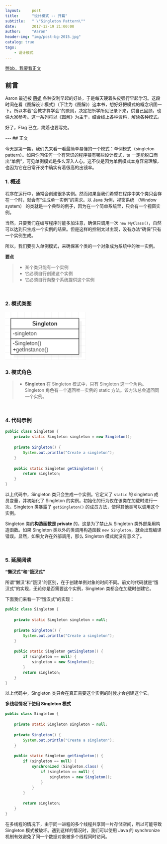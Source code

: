 ```yaml
---
layout:     post
title:      "设计模式 -- 开篇"
subtitle:   " \"Singleton Pattern\""
date:       2017-12-19 21:00:00
author:     "Aaron"
header-img: "img/post-bg-2015.jpg"
catalog: true
tags:
    - 设计模式
---
```



[憋bb，我要看正文](#build)

## 前言

Aaron 最近被 [萌姐](https://weibo.com/zhangmenggyl) 各种安利早起的好处，于是每天硬着头皮强行早起学习。这段时间在看《图解设计模式》（下注为《图解》）这本书，想好好把模式的概念巩固一下。所以本着“会教才算学会”的原则，决定把所学所见记录下来，供自己回顾，也供大家参考。这一系列将以《图解》为主干，结合线上各种资料，解读各种模式。

好了，Flag 已立，跪着也要写完。
<br/>

<p id = "build"></p>
---
## 正文

今天是第一期，我们先来看一看最简单易懂的一个模式：单例模式（singleton pattern）。如果你问任何一个有常识的程序猿有哪些设计模式，ta 一定能脱口而出“单例”，可见单例模式是多么深入人心。这不仅是因为单例模式本身容易理解，也因为它在日常开发中确实有着很高的出镜率。

### 1. 概述
程序在运行中，通常会创建很多实例。然而如果当我们希望在程序中某个类只会存在一个时，就会有“生成单一实例”的需求。以 Java 为例，视窗系统 （Window system） 的类就是一个典型的例子，因为在一个简单系统里，只会有一个视窗实例。

当然，只要我们在编写程序时能多加注意，确保只调用一次 `new MyClass()`，自然可以达到只生成一个实例的结果。但是这样的控制太过主观，没有办法“确保”只有一个实例生成。

所以，我们要引入单例模式，来确保某个类的一个对象成为系统中的唯一实例。

**要点**

> - 某个类只能有一个实例
> - 它必须自行创建这个实例
> - 它必须自行向整个系统提供这个实例

<br />

### 2. 模式类图

<img class="shadow" src="/img/in-post/designpattern/singleton-1.png" width="260">
<br />

### 3. 模式角色

> * **Singleton**
在 Singleton 模式中，只有 Singleton 这一个角色。Singleton 角色有一个返回唯一实例的 static 方法。该方法总会返回同一个实例。

<br />

### 4. 代码示例


```java
public class Singleton {
    private static Singleton singleton = new Singleton();

    private Singleton() {
        System.out.println("Create a singleton");
    }

    public static Singleton getSingleton() {
        return singleton;
    }
}
```
以上代码中，Singleton 类只会生成一个实例。它定义了 `static` 的 singleton 成员变量，并初始化了 Singleton 的实例。初始化的行为仅在该类在加载时进行一次。Singleton 类暴露了 `getSingleton()` 的成员方法，使得其他类可以调用这个实例。

Singleton 类的**构造函数是 private** 的，这是为了禁止从 Singleton 类外部条用构造函数。如果 Singleton 类以外的类调用构造函数 `new Singleton`，就会出现编译错误。显然，如果允许在外部调用，那么 Singleton 模式就没有意义了。

<br />

### 5. 延展阅读

**“懒汉式”和“饿汉式”**

所谓“懒汉”和“饿汉”的区别，在于创建单例对象的时间不同。前文的代码就是“饿汉式”的实现，无论你是否需要这个实例，Singleton 类都会在加载时创建它。

下面我们来看一下“饿汉式”的实现：
```java
public class Singleton {

    private static Singleton singleton = null;

    private Singleton() {
        System.out.println("Create a singleton");
    }

    public static Singleton getSingleton() {
        if (singleton == null) {
            singleton = new Singleton();
        }
        return singleton;
    }
}
```
以上代码中，Singleton 类只会在真正需要这个实例的时候才会创建这个它。


**多线程情况下使用 Singleton 模式**

```java
public class Singleton {

    private static Singleton singleton = null;

    private Singleton() {
        System.out.println("Create a singleton");
    }

    public static Singleton getSingleton() {
        if (singleton == null) {
            synchronized (Singleton.class) {
                if (singleton == null) {
                    singleton = new Singleton();
                }
            }
        }

        return singleton;
    }
}
```
在多线程的情况下，由于同一进程的多个线程共享同一片存储空间，所以可能导致 Singleton 模式被破坏。遇到这样的情况时，我们可以使用 Java 的 synchronize 机制有效避免了同一个数据对象被多个线程同时访问。












